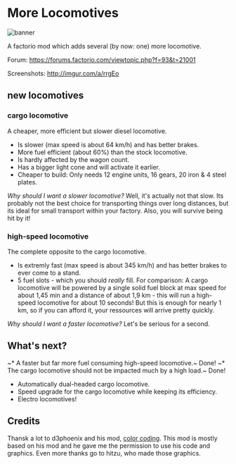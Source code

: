 # More Locomotives

![banner](http://i.imgur.com/otSDNBu.png)

A factorio mod which adds several (by now: one) more locomotive.

Forum: https://forums.factorio.com/viewtopic.php?f=93&t=21001

Screenshots: http://imgur.com/a/rrgEo

## new locomotives 

### cargo locomotive

A cheaper, more efficient but slower diesel locomotive. 
- Is slower (max speed is about 64 km/h) and has better brakes.
- More fuel efficient (about 60%) than the stock locomotive.
- Is hardly affected by the wagon count.
- Has a bigger light cone and will activate it earlier.
- Cheaper to build: Only needs 12 engine units, 16 gears, 20 iron & 4 steel plates.

_Why should I want a slower locomotive?_ Well, it's actually not that slow. Its probably not the best choice for transporting things  over long distances, but its ideal for small transport within your factory. Also, you will survive being hit by it!

### high-speed locomotive

The complete opposite to the cargo locomotive. 
- Is extremly fast (max speed is about 345 km/h) and has better brakes to ever come to a stand.
- 5 fuel slots - which you should _really_ fill. For comparison: A cargo locomotive will be powered by a single solid fuel block at max speed for about 1,45 min and a distance of about 1,9 km - this will run a high-speed locomotive for about 10 seconds! But this is enough for nearly 1 km, so if you can afford it, your ressources will arrive pretty quickly.

_Why should I want a faster locomotive?_ Let's be serious for a second.

## What's next?

~* A faster but far more fuel consuming high-speed locomotive.~ Done!
~* The cargo locomotive should not be impacted much by a high load.~ Done!
* Automatically dual-headed cargo locomotive.
* Speed upgrade for the cargo locomotive while keeping its efficiency.
* Electro locomotives!

## Credits

Thansk a lot to d3phoenix and his mod, [color coding](https://forums.factorio.com/viewtopic.php?f=93&t=13907). This mod is mostly based on his mod and he gave me the permission to use his code and graphics. Even more thanks go to hitzu, who made those graphics. 
